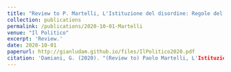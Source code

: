 ```yaml
---
title: "Review to P. Martelli, L'Istituzione del disordine: Regole del Gioco e Giocatori nella politica italiana dal 1946 al 2018"
collection: publications
permalink: /publications/2020-10-01-Martelli
venue: "Il Politico"
excerpt: 'Review.'
date: 2020-10-01
paperurl: http://gianludam.github.io/files/IlPolitico2020.pdf
citation: 'Damiani, G. (2020). "(Review to) Paolo Martelli, L'Istituzione del Disordine." <i>Il Politico</i>. 252(1).'
---
```

